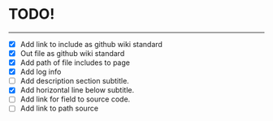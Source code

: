 # TODO!

---

- [x] Add link to include as github wiki standard
- [x] Out file as github wiki standard
- [x] Add path of file includes to page
- [x] Add log info
- [ ] Add description section subtitle.
- [x] Add horizontal line below subtitle.
- [ ] Add link for field to source code.
- [ ] Add link to path source
